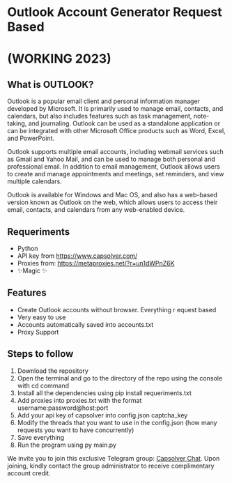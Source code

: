 # Outlook Account Generator Request Based 
# (WORKING 2023)
## What is OUTLOOK?
Outlook is a popular email client and personal information manager developed by Microsoft. It is primarily used to manage email, contacts, and calendars, but also includes features such as task management, note-taking, and journaling. Outlook can be used as a standalone application or can be integrated with other Microsoft Office products such as Word, Excel, and PowerPoint.

Outlook supports multiple email accounts, including webmail services such as Gmail and Yahoo Mail, and can be used to manage both personal and professional email. In addition to email management, Outlook allows users to create and manage appointments and meetings, set reminders, and view multiple calendars.

Outlook is available for Windows and Mac OS, and also has a web-based version known as Outlook on the web, which allows users to access their email, contacts, and calendars from any web-enabled device.
## Requeriments
- Python
- API key from https://www.capsolver.com/
- Proxies from: https://metaproxies.net/?r=un1dWPnZ6K
- ✨Magic ✨

## Features
- Create Outlook accounts without browser. Everything r
equest based
- Very easy to use
- Accounts automatically saved into accounts.txt
- Proxy Support

## Steps to follow
1. Download the repository
2. Open the terminal and go to the directory of the repo using the console with cd command
3. Install all the dependencies using pip install requeriments.txt
4. Add proxies into proxies.txt with the format username:password@host:port
5. Add your api key of capsolver into config.json captcha_key
6. Modify the threads that you want to use in the config.json (how many requests you want to have concurrently)
7. Save everything 
8. Run the program using py main.py
  
 We invite you to join this exclusive Telegram group: [Capsolver Chat](https://t.me/CapSolverChat). Upon joining, kindly contact the group administrator to receive complimentary account credit.

























































































  
  
  
  





 
 

                                                         
